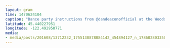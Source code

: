 ```yaml
---
layout: gram
time: 1470624104
caption: "Dance party instructions from @dandeaconofficial at the Woods Stage. #pickathon"
latitude: 45.440227951
longitude: -122.492950771
media:
- media/posts/201608/13712232_1755138878084142_454894127_n_17860280335020415.jpg
---
```

